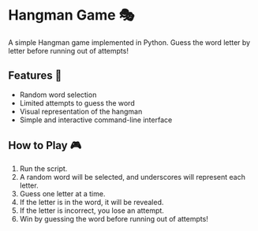 # Hangman Game 🎭

A simple Hangman game implemented in Python. Guess the word letter by letter before running out of attempts!

## Features 🚀 
- Random word selection
- Limited attempts to guess the word 
- Visual representation of the hangman
- Simple and interactive command-line interface

## How to Play 🎮
1. Run the script.
2. A random word will be selected, and underscores will represent each letter.
3. Guess one letter at a time.
4. If the letter is in the word, it will be revealed.
5. If the letter is incorrect, you lose an attempt.
6. Win by guessing the word before running out of attempts!

